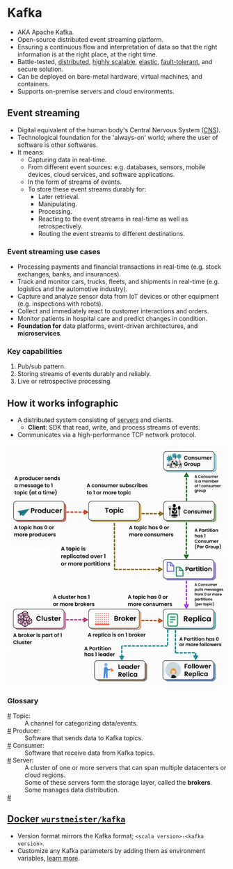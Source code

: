 # Kafka

- AKA Apache Kafka.
- Open-source distributed event streaming platform.
- Ensuring a continuous flow and interpretation of data so that the right information is at the right place, at the right time.
- Battle-tested, [distributed][distributed-link], [highly scalable](scalability-link), [elastic][elastic-link], [fault-tolerant](fault-tolerant-link), and secure solution.
- Can be deployed on bare-metal hardware, virtual machines, and containers.
- Supports on-premise servers and cloud environments.

## Event streaming

- Digital equivalent of the human body's Central Nervous System ([CNS](https://en.wikipedia.org/wiki/Central_nervous_system)).
- Technological foundation for the 'always-on' world; where the user of software is other softwares.
- It means:
  - Capturing data in real-time.
  - From different event sources: e.g. databases, sensors, mobile devices, cloud services, and software applications.
  - In the form of streams of events.
  - To store these event streams durably for:
    - Later retrieval.
    - Manipulating.
    - Processing.
    - Reacting to the event streams in real-time as well as retrospectively.
    - Routing the event streams to different destinations.

### Event streaming use cases

- Processing payments and financial transactions in real-time (e.g. stock exchanges, banks, and insurances).
- Track and monitor cars, trucks, fleets, and shipments in real-time (e.g. logistics and the automotive industry).
- Capture and analyze sensor data from IoT devices or other equipment (e.g. inspections with robots).
- Collect and immediately react to customer interactions and orders.
- Monitor patients in hospital care and predict changes in condition.
- **Foundation for** data platforms, event-driven architectures, and **microservices**.

### Key capabilities

1. Pub/sub pattern.
2. Storing streams of events durably and reliably.
3. Live or retrospective processing.

## How it works infographic

- A distributed system consisting of [servers](#serverDefinition) and clients.
  - **Client**: SDK that read, write, and process streams of events.
- Communicates via a high-performance TCP network protocol.

![How Kafka works infographic](./how-it-works.png)

### Glossary

<dl>
  <dt id="topicDefinition">
    <a href="#topicDefinition">#</a>
    Topic:
  </dt>
  <dd>A channel for categorizing data/events.</dd>
  <dt id="producerDefinition">
    <a href="#producerDefinition">#</a>
    Producer:
  </dt>
  <dd>Software that sends data to Kafka topics.</dd>
  <dt id="consumerDefinition">
    <a href="#consumerDefinition">#</a>
    Consumer:
  </dt>
  <dd>Software that receive data from Kafka topics.</dd>
  <dt id=serverDefinition">
    <a href="#serverDefinition">#</a>
    Server:
  </dt>
  <dd>A cluster of one or more servers that can span multiple datacenters or cloud regions.</dd>
  <dd>Some of these servers form the storage layer, called the <b>brokers</b>.</dd>
  <dd>Some manages data distribution.</dd>
  <dt id="">
    <a href="#">#</a></dt>
  <dd></dd>
</dl>

## [Docker `wurstmeister/kafka`](https://github.com/wurstmeister/kafka-docker)

- Version format mirrors the Kafka format; `<scala version>-<kafka version>`.
- Customize any Kafka parameters by adding them as environment variables, [learn more](https://github.com/kasir-barati/docker/tree/main/docker-compose-files/kafka#kafkaParameters).

[elastic-link]: https://github.com/kasir-barati/paas-system/blob/cloud-practitioner/aws/glossary.md#elasticityGlobalGlossary
[fault-tolerant-link]: https://www.linkedin.com/posts/kasir-barati_aws-cloudabrengineer-highabravailability-activity-7215737348670504961-vWu6?utm_source=share&utm_medium=member_desktop
[scalability-link]: https://github.com/kasir-barati/paas-system/blob/cloud-practitioner/aws/glossary.md#scalabilityGlobalGlossary
[distributed-link]: https://github.com/kasir-barati/paas-system/blob/cloud-practitioner/aws/glossary.md#distributedSystems
